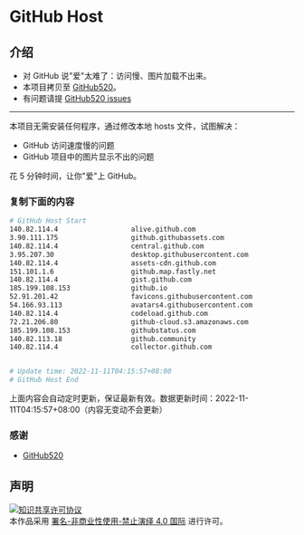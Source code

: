 # GitHub Host
## 介绍
- 对 GitHub 说"爱"太难了：访问慢、图片加载不出来。
- 本项目拷贝至 [GitHub520](https://github.com/521xueweihan/GitHub520)。
- 有问题请提 [GitHub520 issues](https://github.com/521xueweihan/GitHub520/issues/new)

---

本项目无需安装任何程序，通过修改本地 hosts 文件，试图解决：
- GitHub 访问速度慢的问题
- GitHub 项目中的图片显示不出的问题

花 5 分钟时间，让你"爱"上 GitHub。

### 复制下面的内容
```bash
# GitHub Host Start
140.82.114.4                  alive.github.com
3.90.111.175                  github.githubassets.com
140.82.114.4                  central.github.com
3.95.207.30                   desktop.githubusercontent.com
140.82.114.4                  assets-cdn.github.com
151.101.1.6                   github.map.fastly.net
140.82.114.4                  gist.github.com
185.199.108.153               github.io
52.91.201.42                  favicons.githubusercontent.com
54.166.93.113                 avatars4.githubusercontent.com
140.82.114.4                  codeload.github.com
72.21.206.80                  github-cloud.s3.amazonaws.com
185.199.108.153               githubstatus.com
140.82.113.18                 github.community
140.82.114.4                  collector.github.com


# Update time: 2022-11-11T04:15:57+08:00
# GitHub Host End

```
上面内容会自动定时更新，保证最新有效。数据更新时间：2022-11-11T04:15:57+08:00（内容无变动不会更新）

### 感谢

- [GitHub520](https://github.com/521xueweihan/GitHub520)

## 声明
<a rel="license" href="https://creativecommons.org/licenses/by-nc-nd/4.0/deed.zh"><img alt="知识共享许可协议" style="border-width: 0" src="https://licensebuttons.net/l/by-nc-nd/4.0/88x31.png"></a><br>本作品采用 <a rel="license" href="https://creativecommons.org/licenses/by-nc-nd/4.0/deed.zh">署名-非商业性使用-禁止演绎 4.0 国际</a> 进行许可。
